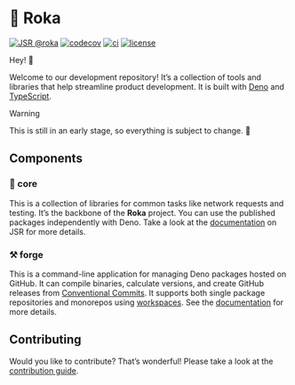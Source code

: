 # 🌱 Roka

[![JSR @roka](https://jsr.io/badges/@roka)](https://jsr.io/@roka)
[![codecov](https://codecov.io/gh/withroka/roka/branch/main/graph/badge.svg)](https://codecov.io/gh/withroka/roka)
[![ci](https://github.com/withroka/roka/actions/workflows/ci.yml/badge.svg)](https://github.com/withroka/roka/actions/workflows/ci.yml)
[![license](https://img.shields.io/badge/License-MIT-blue.svg)](https://github.com/withroka/roka/blob/main/LICENSE)

Hey! 👋

Welcome to our development repository! It’s a collection of tools and libraries
that help streamline product development. It is built with
[Deno](https://deno.com) and [TypeScript](https://www.typescriptlang.org).

> [!WARNING]
> This is still in an early stage, so everything is subject to change. 🚀

## Components

### 🧩 core

This is a collection of libraries for common tasks like network requests and
testing. It’s the backbone of the **Roka** project. You can use the published
packages independently with Deno. Take a look at the
[documentation](https://jsr.io/@roka) on JSR for more details.

### ⚒️ forge

This is a command-line application for managing Deno packages hosted on GitHub.
It can compile binaries, calculate versions, and create GitHub releases from
[Conventional Commits](https://www.conventionalcommits.org). It supports both
single package repositories and monorepos using
[workspaces](https://docs.deno.com/runtime/fundamentals/workspaces/). See the
[documentation](https://jsr.io/@roka/forge) for more details.

## Contributing

Would you like to contribute? That’s wonderful! Please take a look at the
[contribution guide](./CONTRIBUTING.md).
